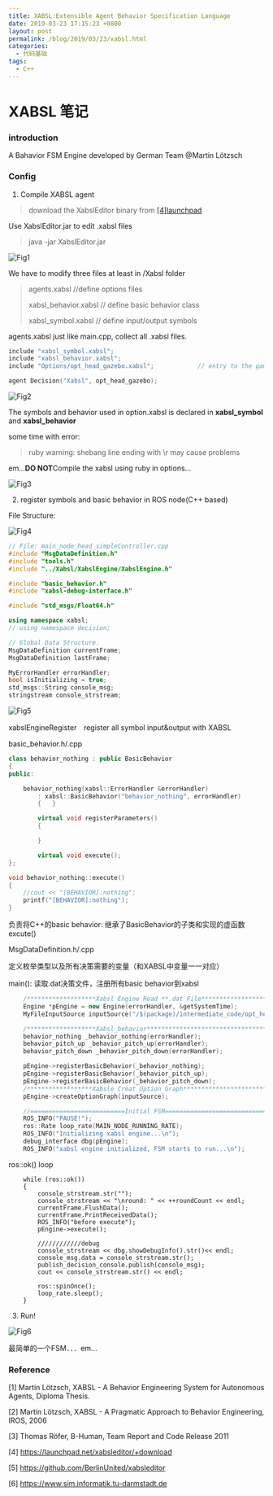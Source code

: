 ```yaml
---
title: XABSL:Extensible Agent Behavior Specification Language
date: 2019-03-23 17:15:23 +0800
layout: post
permalink: /blog/2019/03/23/xabsl.html
categories:
  - 代码基础
tags:
  - C++
---
```


# XABSL 笔记

### introduction

A Bahavior FSM Engine developed by German Team @Martin Lötzsch

### Config

1. Compile XABSL agent

> download the XabslEditor binary from [[4]launchpad](https://launchpad.net/xabsleditor/+download)

Use XabslEditor.jar to edit .xabsl files 

> java -jar XabslEditor.jar

![Fig1](https://raw.githubusercontent.com/whtqh/image_files/master/xabsl/XabslEditorFig1.png)

We have to modify three files at least in /Xabsl folder

>agents.xabsl		       //define options files
>
>xabsl_behavior.xabsl	// define basic behavior class
>
>xabsl_symbol.xabsl 	  // define input/output symbols





agents.xabsl just like main.cpp, collect all .xabsl files.

```c++
include "xabsl_symbol.xabsl";
include "xabsl_behavior.xabsl";
include "Options/opt_head_gazebo.xabsl";            // entry to the game

agent Decision("Xabsl", opt_head_gazebo);

```



![Fig2](https://raw.githubusercontent.com/whtqh/image_files/master/xabsl/XabslEditorFig2.png)



The symbols and behavior used in option.xabsl is declared in **xabsl_symbol** and **xabsl_behavior**



some time with error:

> ruby warning: shebang line ending with \r may cause problems
>

em...**DO NOT**Compile the xabsl using ruby in options...

![Fig3](https://raw.githubusercontent.com/whtqh/image_files/master/xabsl/XabslEditorFig3.png)

2. register symbols and basic behavior in ROS node(C++ based)

File Structure:

![Fig4](https://raw.githubusercontent.com/whtqh/image_files/master/xabsl/XabslCppFig1.png)

```c++
// File: main_node_head_simpleController.cpp
#include "MsgDataDefinition.h"
#include "tools.h"
#include "../Xabsl/XabslEngine/XabslEngine.h"

#include "basic_behavior.h"
#include "xabsl-debug-interface.h"

#include "std_msgs/Float64.h"

using namespace xabsl;
// using namespace decision;

// Global Data Structure.
MsgDataDefinition currentFrame;
MsgDataDefinition lastFrame;

MyErrorHandler errorHandler;
bool isInitializing = true;
std_msgs::String console_msg;
stringstream console_strstream;
```

![Fig5](https://raw.githubusercontent.com/whtqh/image_files/master/xabsl/XabslCppFig2.png)

xabslEngineRegister　register all symbol input&output with XABSL



basic_behavior.h/.cpp 

``` c++
class behavior_nothing : public BasicBehavior
{
public:

    behavior_nothing(xabsl::ErrorHandler &errorHandler)
        : xabsl::BasicBehavior("behavior_nothing", errorHandler)
        {	}

        virtual void registerParameters()
        {

        }

        virtual void execute();
};
```

```c++
void behavior_nothing::execute()
{
    //cout << "[BEHAVIOR]:nothing";
    printf("[BEHAVIOR]:nothing");
}
```



负责将C++的basic behavior: 继承了BasicBehavior的子类和实现的虚函数excute()



MsgDataDefinition.h/.cpp

定义枚举类型以及所有决策需要的变量（和XABSL中变量一一对应）



main(): 读取.dat决策文件，注册所有basic behavior到xabsl

```c++
    /*******************Xabsl Engine Read **.dat File*************************/
    Engine *pEngine = new Engine(errorHandler, &getSystemTime);
    MyFileInputSource inputSource("/$(package)/intermediate_code/opt_head_gazebo.dat");  	   xabslEngineRegister(pEngine, errorHandler);

    /*******************Xabsl_behavior****************************************/
    behavior_nothing _behavior_nothing(errorHandler);
    behavior_pitch_up _behavior_pitch_up(errorHandler);
    behavior_pitch_down _behavior_pitch_down(errorHandler);

    pEngine->registerBasicBehavior(_behavior_nothing);
    pEngine->registerBasicBehavior(_behavior_pitch_up);
    pEngine->registerBasicBehavior(_behavior_pitch_down);
    /******************Xabsle Creat Option Graph*****************************/
    pEngine->createOptionGraph(inputSource);

    //==========================Initial FSM==================================/
    ROS_INFO("PAUSE!");
    ros::Rate loop_rate(MAIN_NODE_RUNNING_RATE);
    ROS_INFO("Initializing xabsl engine...\n");
    debug_interface dbg(pEngine);
    ROS_INFO("xabsl engine initialized, FSM starts to run...\n");
```



ros::ok() loop

```
    while (ros::ok())
    {
        console_strstream.str("");
        console_strstream << "\nround: " << ++roundCount << endl;
        currentFrame.FlushData();
        currentFrame.PrintReceivedData();
        ROS_INFO("before execute");
        pEngine->execute();

        ////////////debug
        console_strstream << dbg.showDebugInfo().str()<< endl;
        console_msg.data = console_strstream.str();
        publish_decision_console.publish(console_msg);
        cout << console_strstream.str() << endl;

        ros::spinOnce();
        loop_rate.sleep();
    }
```



3. Run!

![Fig6](https://raw.githubusercontent.com/whtqh/image_files/master/xabsl/XabslRunFig1.png)

最简单的一个FSM．．．em...



### Reference

[1] Martin Lötzsch, XABSL - A Behavior Engineering System for Autonomous Agents, Diploma Thesis.

[2] Martin Lötzsch, XABSL - A Pragmatic Approach to Behavior Engineering, IROS, 2006

[3] Thomas Röfer, B-Human, Team Report and Code Release 2011

[4] https://launchpad.net/xabsleditor/+download

[5] https://github.com/BerlinUnited/xabsleditor

[6] https://www.sim.informatik.tu-darmstadt.de
